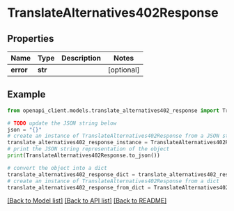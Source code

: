 # TranslateAlternatives402Response


## Properties

Name | Type | Description | Notes
------------ | ------------- | ------------- | -------------
**error** | **str** |  | [optional] 

## Example

```python
from openapi_client.models.translate_alternatives402_response import TranslateAlternatives402Response

# TODO update the JSON string below
json = "{}"
# create an instance of TranslateAlternatives402Response from a JSON string
translate_alternatives402_response_instance = TranslateAlternatives402Response.from_json(json)
# print the JSON string representation of the object
print(TranslateAlternatives402Response.to_json())

# convert the object into a dict
translate_alternatives402_response_dict = translate_alternatives402_response_instance.to_dict()
# create an instance of TranslateAlternatives402Response from a dict
translate_alternatives402_response_from_dict = TranslateAlternatives402Response.from_dict(translate_alternatives402_response_dict)
```
[[Back to Model list]](../README.md#documentation-for-models) [[Back to API list]](../README.md#documentation-for-api-endpoints) [[Back to README]](../README.md)


